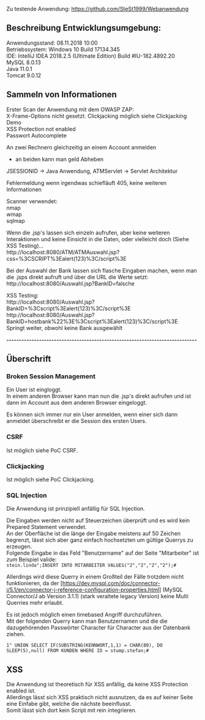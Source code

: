 Zu testende Anwendung:
https://github.com/SteSt1999/Webanwendung


## Beschreibung Entwicklungsumgebung:  
Anwendungsstand: 08.11.2018 10:00   
Betriebssystem: Windows 10 Build 17134.345   
IDE: IntelliJ IDEA 2018.2.5 (Ultimate Edition) Build #IU-182.4892.20  
MySQL 8.0.13   
Java 11.0.1   
Tomcat 9.0.12   





## Sammeln von Informationen
Erster Scan der Anwendung mit dem OWASP ZAP:  
X-Frame-Options nicht gesetzt. Clickjacking möglich siehe Clickjacking Demo  
XSS Protection not enabled  
Passwort Autocomplete  

An zwei Rechnern gleichzeitig an einem Account anmelden  
* an beiden kann man geld Abheben  

JSESSIONID -> Java Anwendung, 
ATMServlet -> Servlet Architektur  

Fehlermeldung wenn irgendwas schiefläuft 405, keine weiteren Informationen  


Scanner verwendet:  
nmap  
wmap  
sqlmap  


Wenn die .jsp's lassen sich einzeln aufrufen, aber keine weiteren Interaktionen und keine Einsicht in die Daten, oder vielleicht doch (Siehe XSS Testing)...   
http://localhost:8080/ATM/ATMAuswahl.jsp?css=%3CSCRIPT%3Ealert(123)%3C/script%3E  

Bei der Auswahl der Bank lassen sich flasche Eingaben machen, wenn man die .jsps direkt aufruft und über die URL die Werte setzt:  
http://localhost:8080/Auswahl.jsp?BankID=falsche  


XSS Testing:  
http://localhost:8080/Auswahl.jsp?BankID=%3Cscript%3Ealert(123)%3C/script%3E  
http://localhost:8080/Auswahl.jsp?BankID=hostbank%22%3E%3Cscript%3Ealert(123)%3C/script%3E  
Springt weiter, obwohl keine Bank ausgewählt  



**----------------------------------------------------------------------------**

## Überschrift

### Broken Session Management  
Ein User ist eingloggt.  
In einem anderen Browser kann man nun die .jsp's direkt aufrufen und ist dann im Account aus dem anderen Browser eingeloggt.  

Es können sich immer nur ein User anmelden, wenn einer sich dann anmeldet überschreibt er die Session des ersten Users.  

### CSRF
Ist möglich siehe PoC CSRF.  


### Clickjacking
Ist möglich siehe PoC Clickjacking.  

### SQL Injection  
Die Anwendung ist prinzipiell anfällig für SQL Injection.  

Die Eingaben werden nicht auf Steuerzeichen überprüft und es wird kein Prepared Statement verwendet.  
An der Oberfläche ist die länge der Eingabe meistens auf 50 Zeichen begrenzt, lässt sich aber ganz einfach hochsetzten um gültige Querrys zu erzeugen.  
Folgende Eingabe in das Feld "Benutzername" auf der Seite "Mitarbeiter" ist zum Beispiel valide:    
`stein.linda";INSERT INTO MITARBEITER VALUES("2","2","2","2");#`

Allerdings wird diese Querry in einem Großteil der Fälle trotzdem nicht funktionieren, da der [https://dev.mysql.com/doc/connector-j/5.1/en/connector-j-reference-configuration-properties.html] (MySQL Connector/J ab Version 3.1.1) (stark veraltete legacy Version) keine Multi Querries mehr erlaubt. 

Es ist jedoch möglich einen timebased Angriff durchzuführen.  
Mit der folgenden Querry kann man Benutzernamen und die die dazugehörenden Passwörter Character für Character aus der Datenbank ziehen.  

```1" UNION SELECT IF(SUBSTRING(KENNWORT,1,1) = CHAR(80), DO SLEEP(5),null) FROM KUNDEN WHERE ID = stump.stefan;#```  


## XSS  
Die Anwendung ist theoretisch für XSS anfällig, da keine XSS Protection enabled ist.  
Allerdings lässt sich XSS praktisch nicht ausnutzen, da es auf keiner Seite eine Einfabe gibt, welche die nächste beeinflusst.  
Somit lässt sich dort kein Script mit rein integrieren.  


